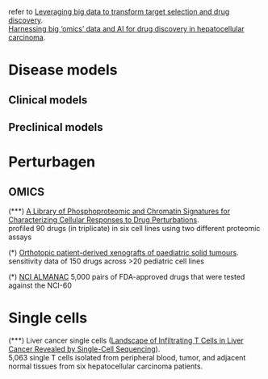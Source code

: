refer to 
[Leveraging big data to transform target selection and drug discovery](https://www.ncbi.nlm.nih.gov/pubmed/26659699).  
[Harnessing big ‘omics’ data and AI for drug discovery in hepatocellular carcinoma](https://www.nature.com/articles/s41575-019-0240-9).  

# Disease models
## Clinical models
## Preclinical models

# Perturbagen 

## OMICS
(***) [A Library of Phosphoproteomic and Chromatin Signatures for Characterizing Cellular Responses to Drug Perturbations](https://www.biorxiv.org/content/early/2017/09/07/185918).  
profiled 90 drugs (in triplicate) in six cell lines using two different proteomic assays

(*) [Orthotopic patient-derived xenografts of paediatric solid tumours](https://www.nature.com/nature/journal/v549/n7670/full/nature23647.html).  
sensitivity data of 150 drugs across >20 pediatric cell lines

(*) [NCI ALMANAC](https://dtp.cancer.gov/ncialmanac/initializePage.do)
5,000 pairs of FDA-approved drugs that were tested against the NCI-60

# Single cells
(***) Liver cancer single cells ([Landscape of Infiltrating T Cells in Liver Cancer Revealed by Single-Cell Sequencing](http://www.cell.com/cell/fulltext/S0092-8674(17)30596-2)).  
5,063 single T cells isolated from peripheral blood, tumor, and adjacent normal tissues from six hepatocellular carcinoma patients.  
